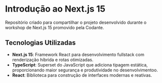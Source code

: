 # Introdução ao Next.js 15  
Repositório criado para compartilhar o projeto desenvolvido durante o workshop de Next.js 15 promovido pela Codante.

## Tecnologias Utilizadas  
- **Next.js 15**: Framework React para desenvolvimento fullstack com renderização híbrida e rotas otimizadas.  
- **TypeScript**: Superset do JavaScript que adiciona tipagem estática, proporcionando maior segurança e produtividade no desenvolvimentoo.  
- **React**: Biblioteca para construção de interfaces modernas e reativas. 
